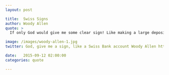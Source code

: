 ```yaml
---
layout: post

title:  Swiss Signs
author: Woody Allen
quote: >
  If only God would give me some clear sign! Like making a large deposit in my name in a Swiss bank.

image: /images/woody-allen-1.jpg
twitter: God, give me a sign, like a Swiss Bank account Woody Allen http://quotes.stockflare.com/

date:   2015-09-12 02:00:00
categories: quote

---
```


